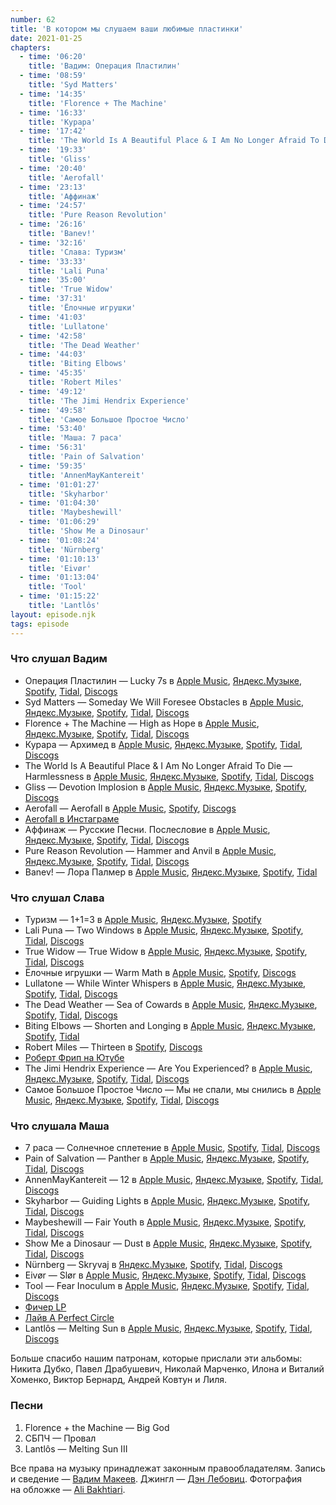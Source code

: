 ```yaml
---
number: 62
title: 'В котором мы слушаем ваши любимые пластинки'
date: 2021-01-25
chapters:
  - time: '06:20'
    title: 'Вадим: Операция Пластилин'
  - time: '08:59'
    title: 'Syd Matters'
  - time: '14:35'
    title: 'Florence + The Machine'
  - time: '16:33'
    title: 'Курара'
  - time: '17:42'
    title: 'The World Is A Beautiful Place & I Am No Longer Afraid To Die'
  - time: '19:33'
    title: 'Gliss'
  - time: '20:40'
    title: 'Aerofall'
  - time: '23:13'
    title: 'Аффинаж'
  - time: '24:57'
    title: 'Pure Reason Revolution'
  - time: '26:16'
    title: 'Banev!'
  - time: '32:16'
    title: 'Слава: Туризм'
  - time: '33:33'
    title: 'Lali Puna'
  - time: '35:00'
    title: 'True Widow'
  - time: '37:31'
    title: 'Ёлочные игрушки'
  - time: '41:03'
    title: 'Lullatone'
  - time: '42:58'
    title: 'The Dead Weather'
  - time: '44:03'
    title: 'Biting Elbows'
  - time: '45:35'
    title: 'Robert Miles'
  - time: '49:12'
    title: 'The Jimi Hendrix Experience'
  - time: '49:58'
    title: 'Самое Большое Простое Число'
  - time: '53:40'
    title: 'Маша: 7 раса'
  - time: '56:31'
    title: 'Pain of Salvation'
  - time: '59:35'
    title: 'AnnenMayKantereit'
  - time: '01:01:27'
    title: 'Skyharbor'
  - time: '01:04:30'
    title: 'Maybeshewill'
  - time: '01:06:29'
    title: 'Show Me a Dinosaur'
  - time: '01:08:24'
    title: 'Nürnberg'
  - time: '01:10:13'
    title: 'Eivør'
  - time: '01:13:04'
    title: 'Tool'
  - time: '01:15:22'
    title: 'Lantlôs'
layout: episode.njk
tags: episode
---
```


### Что слушал Вадим

- Операция Пластилин — Lucky 7s в
  [Apple Music](https://music.apple.com/album/1159796683),
  [Яндекс.Музыке](https://music.yandex.ru/album/1924729),
  [Spotify](https://open.spotify.com/track/0UBiarc7dUGrxON9Z8Quc9),
  [Tidal](https://tidal.com/browse/album/65428087),
  [Discogs](https://www.discogs.com/release/6761945)
- Syd Matters — Someday We Will Foresee Obstacles в
  [Apple Music](https://music.apple.com/album/998303309),
  [Яндекс.Музыке](https://music.yandex.ru/album/2777192),
  [Spotify](https://open.spotify.com/album/3T5qThuaH5w6bDNCxZxv0X),
  [Tidal](https://tidal.com/browse/album/47477048),
  [Discogs](https://www.discogs.com/release/661394)
- Florence + The Machine — High as Hope в
  [Apple Music](https://music.apple.com/album/1377116938),
  [Яндекс.Музыке](https://music.yandex.ru/album/5519169),
  [Spotify](https://open.spotify.com/album/0pKZJj9GzcKPCS8r4IaksA),
  [Tidal](https://tidal.com/browse/album/91126981),
  [Discogs](https://www.discogs.com/release/13395045)
- Курара — Архимед в
  [Apple Music](https://music.apple.com/album/1103387093),
  [Яндекс.Музыке](https://music.yandex.ru/album/2301502),
  [Spotify](https://open.spotify.com/playlist/46kuAcCsSpWFej4gUmN2u5),
  [Tidal](https://tidal.com/browse/album/66915692),
  [Discogs](https://www.discogs.com/release/6556520)
- The World Is A Beautiful Place & I Am No Longer Afraid To Die — Harmlessness в
  [Apple Music](https://music.apple.com/album/1485062580),
  [Яндекс.Музыке](https://music.yandex.ru/album/2963613),
  [Spotify](https://open.spotify.com/album/6yJAGomK5rv3uAqJMw5d9n),
  [Tidal](https://tidal.com/browse/album/121045913),
  [Discogs](https://www.discogs.com/release/7542273)
- Gliss — Devotion Implosion в
  [Apple Music](https://music.apple.com/album/1439829153),
  [Яндекс.Музыке](https://music.yandex.ru/album/50728),
  [Spotify](https://open.spotify.com/album/5P0xE4YzwoGOPTtQ3djKnf),
  [Discogs](https://www.discogs.com/release/5169211)
- Aerofall — Aerofall в
  [Apple Music](https://music.apple.com/album/868677124),
  [Spotify](https://open.spotify.com/album/0WZFnNsIbbUfuq2hyvZRiT),
  [Discogs](https://www.discogs.com/release/5691086)
- [Aerofall в Инстаграме](https://www.instagram.com/aerofall_music/)
- Аффинаж — Русские Песни. Послесловие в
  [Apple Music](https://music.apple.com/album/1290204400),
  [Яндекс.Музыке](https://music.yandex.ru/album/6749653),
  [Spotify](https://open.spotify.com/album/612sTG0L8goK5gSDsgoUPK),
  [Tidal](https://tidal.com/browse/album/79305710),
  [Discogs](https://www.discogs.com/master/1073877)
- Pure Reason Revolution — Hammer and Anvil в
  [Apple Music](https://music.apple.com/album/1056376043),
  [Яндекс.Музыке](https://music.yandex.ru/album/103847),
  [Spotify](https://open.spotify.com/album/4DaBGjRxRGsOcrgFsIoN1o),
  [Tidal](https://store.tidal.com/album/56252285),
  [Discogs](https://www.discogs.com/master/283515)
- Banev! — Лора Палмер в
  [Apple Music](https://music.apple.com/album/1254388721),
  [Яндекс.Музыке](https://music.yandex.ru/album/5718685),
  [Spotify](https://open.spotify.com/track/5lvdaMzkcRAMA9yOcmd3K1),
  [Tidal](https://tidal.com/browse/album/137915660)

### Что слушал Слава

- Туризм — 1+1=3 в
  [Apple Music](https://music.apple.com/album/1442063407),
  [Яндекс.Музыке](https://music.yandex.ru/album/5962528),
  [Spotify](https://open.spotify.com/album/2tQ6mHQzq6l63l7t4ZY1Fn)
- Lali Puna — Two Windows в
  [Apple Music](https://music.apple.com/album/1294649388),
  [Яндекс.Музыке](https://music.yandex.ru/album/5875499),
  [Spotify](https://open.spotify.com/album/0KPw8CTzMHnsb6rLdaZDOF),
  [Tidal](https://tidal.com/browse/track/76783649),
  [Discogs](https://www.discogs.com/release/10890213)
- True Widow — True Widow в
  [Apple Music](https://music.apple.com/album/288059049),
  [Яндекс.Музыке](https://music.yandex.ru/album/884432),
  [Spotify](https://open.spotify.com/album/0jZGvTQzUpaJxdLZZEiKey),
  [Tidal](https://tidal.com/browse/album/9723666),
  [Discogs](https://www.discogs.com/master/289734)
- Ёлочные игрушки — Warm Math в
  [Apple Music](https://music.apple.com/ru/album/1214522849),
  [Spotify](https://open.spotify.com/album/03vlYEvjDdBglkKSAxCqjt),
  [Discogs](https://www.discogs.com/release/71584)
- Lullatone — While Winter Whispers в
  [Apple Music](https://music.apple.com/album/820410573),
  [Яндекс.Музыке](https://music.yandex.ru/album/2194363),
  [Spotify](https://open.spotify.com/album/5ByWM9A4bKfCdJn7kzCfS4),
  [Tidal](https://tidal.com/browse/album/26274761),
  [Discogs](https://www.discogs.com/master/1110388)
- The Dead Weather — Sea of Cowards в
  [Apple Music](https://music.apple.com/album/364908824),
  [Яндекс.Музыке](https://music.yandex.ru/album/61686),
  [Spotify](https://open.spotify.com/album/5QaEJj1wEqIePsjVtMzReu),
  [Tidal](https://tidal.com/browse/album/3777784),
  [Discogs](https://www.discogs.com/master/247368)
- Biting Elbows — Shorten and Longing в
  [Apple Music](https://music.apple.com/album/1517665711),
  [Яндекс.Музыке](https://music.yandex.ru/album/11023744),
  [Spotify](https://open.spotify.com/album/4P3EzDwHm3MYE3KrZ4Ozqw),
  [Tidal](https://tidal.com/browse/album/144491790)
- Robert Miles — Thirteen в
  [Spotify](https://open.spotify.com/album/2Dndry7taLbLI4rgm3qyOx),
  [Discogs](https://www.discogs.com/master/317148)
- [Роберт Фрип на Ютубе](https://www.youtube.com/playlist?list=PL1qNbAuf8-7pxyzAp50IKl3SCtQtEYJKq)
- The Jimi Hendrix Experience — Are You Experienced? в
  [Apple Music](https://music.apple.com/album/357225315),
  [Яндекс.Музыке](https://music.yandex.ru/track/2789944),
  [Spotify](https://open.spotify.com/album/7rSZXXHHvIhF4yUFdaOCy9),
  [Tidal](https://tidal.com/store/album/3254525),
  [Discogs](https://www.discogs.com/release/368699)
- Самое Большое Простое Число — Мы не спали, мы снились в
  [Apple Music](https://music.apple.com/album/1359130875),
  [Яндекс.Музыке](https://music.yandex.ru/album/5148607),
  [Spotify](https://open.spotify.com/album/5jbBZihUWwkqTKodbuMB8P),
  [Tidal](https://tidal.com/browse/album/85925269),
  [Discogs](https://www.discogs.com/release/13791404)

### Что слушала Маша

- 7 раса — Солнечное сплетение в
  [Apple Music](https://music.apple.com/album/1466245398),
  [Spotify](https://open.spotify.com/album/6MxyAQSbSJLFEl76YmrsSn),
  [Tidal](https://tidal.com/browse/album/110411201),
  [Discogs](https://www.discogs.com/master/942816)
- Pain of Salvation — Panther в
  [Apple Music](https://music.apple.com/album/1519234229),
  [Яндекс.Музыке](https://music.yandex.ru/album/11734952),
  [Spotify](https://open.spotify.com/album/1jv0iQo5iYehqYGARCkvs6),
  [Tidal](https://tidal.com/browse/album/145506733),
  [Discogs](https://www.discogs.com/master/1794698)
- AnnenMayKantereit — 12 в
  [Apple Music](https://music.apple.com/album/1538514605),
  [Яндекс.Музыке](https://music.yandex.ru/album/12788094),
  [Spotify](https://open.spotify.com/album/1fO13XO7GjFNni70YWjFIP),
  [Tidal](https://tidal.com/browse/album/161550250),
  [Discogs](https://www.discogs.com/release/16279071)
- Skyharbor — Guiding Lights в
  [Apple Music](https://music.apple.com/album/930497689),
  [Яндекс.Музыке](https://music.yandex.ru/album/2280295),
  [Spotify](https://open.spotify.com/album/42OsP1IVmUDlvIlMOFmfxz),
  [Tidal](https://tidal.com/browse/album/36375210),
  [Discogs](https://www.discogs.com/master/929201)
- Maybeshewill — Fair Youth в
  [Apple Music](https://music.apple.com/album/1049123811),
  [Яндекс.Музыке](https://music.yandex.ru/album/2125640),
  [Spotify](https://open.spotify.com/album/5SAKjXWExtHJArL2HZIDbd),
  [Tidal](https://tidal.com/browse/album/52532519),
  [Discogs](https://www.discogs.com/release/7059058)
- Show Me a Dinosaur — Dust в
  [Apple Music](https://music.apple.com/album/1339477670),
  [Яндекс.Музыке](https://music.yandex.ru/album/2251157),
  [Spotify](https://open.spotify.com/album/0HTpiDwMig7oLKKL5TfQQa),
  [Tidal](https://tidal.com/browse/album/84056206),
  [Discogs](https://www.discogs.com/release/16061327)
- Nürnberg — Skryvaj в
  [Яндекс.Музыке](https://music.yandex.ru/album/5951444),
  [Spotify](https://open.spotify.com/playlist/55c1QZpjf0NAb5Jt92qEkq),
  [Tidal](https://tidal.com/browse/album/97574928),
  [Discogs](https://www.discogs.com/release/12838414)
- Eivør — Slør в
  [Apple Music](https://music.apple.com/album/1049335300),
  [Яндекс.Музыке](https://music.yandex.ru/album/3019265/track/25571206),
  [Spotify](https://open.spotify.com/album/54GSg6YH72DvPf5G1egXY2),
  [Tidal](https://tidal.com/browse/album/72296679),
  [Discogs](https://www.discogs.com/release/10404431)
- Tool — Fear Inoculum в
  [Apple Music](https://music.apple.com/album/1475686696),
  [Яндекс.Музыке](https://music.yandex.ru/album/8527511),
  [Spotify](https://open.spotify.com/album/7acEciVtnuTzmwKptkjth5),
  [Tidal](https://tidal.com/browse/album/116415070),
  [Discogs](https://www.discogs.com/master/1598307)
- [Фичер LP](https://youtu.be/nfQ0cGs11jY)
- [Лайв A Perfect Circle](https://www.youtube.com/playlist?list=PLIVxOL8PGW9LiXWl0h8hshQMFrrL52jJc)
- Lantlôs — Melting Sun в
  [Apple Music](https://music.apple.com/album/1001955702),
  [Яндекс.Музыке](https://music.yandex.ru/album/2049254),
  [Spotify](https://open.spotify.com/album/214nf2L35OVQLhX7yUyfKQ),
  [Tidal](https://tidal.com/browse/album/48026613),
  [Discogs](https://www.discogs.com/release/5674468)

Больше спасибо нашим патронам, которые прислали эти альбомы: Никита Дубко, Павел Драбушевич, Николай Марченко, Илона и Виталий Хоменко, Виктор Бернард, Андрей Ковтун и Лиля.

### Песни

1. Florence + the Machine — Big God
2. СБПЧ — Провал
3. Lantlôs — Melting Sun III

Все права на музыку принадлежат законным правообладателям.
Запись и сведение — [Вадим Макеев](https://twitter.com/pepelsbey).
Джингл — [Дэн Лебовиц](https://www.youtube.com/channel/UC38A5qHrlc_Zgua7vL4b96w).
Фотография на обложке — [Ali Bakhtiari](https://unsplash.com/photos/81eOv8Vox8k).
